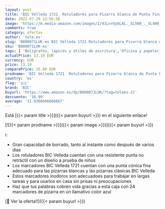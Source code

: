 ```yaml
---
layout: post
title: 'BIC Velleda 1721  Rotuladores para Pizarra blanca de Punta Fina  Óptimo para la Escuela y Equipos de Oficina - Azul  Paquete de 24  Punta de 2 8 mm '
date: 2022-07-29 13:56:56
image: 'https://m.media-amazon.com/images/I/41LnrGybLAL._SL500_._SL400_.jpg'
comments: true
category: ofertas
author: 'tole.es'
slug: 'B000071LUK-es BIC Velleda 1721 Rotuladores para Pizarra blanca de Punta...'
sku: 'B000071LUK-es'
tags: [ 'Bolígrafos, lápices y útiles de escritura','Oficina y papelería','Rotuladores para pizarra','Rotuladores y subrayadores','bic','rotuladores','🇪🇸', ]
actualPrice: 13.19 EUR
currency: EUR
price: 13.19
comparePrice: 15.89 EUR
prodname: 'BIC Velleda 1721  Rotuladores para Pizarra blanca de Punta Fina  Óptimo para la Escuela y Equipos de Oficina - Azul  Paquete de 24  Punta de 2 8 mm '
country: 'es'
flag: '🇪🇸'
brand: 'BIC'
buyurl: 'https://www.amazon.es/dp/B000071LUK/?tag=tolees-21'
descuento: '16.99'
average: '11.9366666666667'
---
```


Está [{{< param title >}}]({{< param buyurl >}}) en el siguiente enlace!

[![{{< param prodname >}}]({{< param image >}})]({{< param buyurl >}})

ℹ️:

- Gran capacidad de borrado, tanto al instante como después de varios días
- Los rotuladores BIC Velleda cuentan con una resistente punta no retráctil con un diseño a prueba de niños
- Los marcadores BIC Velleda 1721 cuentan con una punta cónica fina adecuado para las pizarras blancas y las pizarras clásicas BIC Velleda
- Estos marcadores inodoros son adecuadoes para trabajar en largas tareas y para usarlos en casa sin prisas ni preocupaciones
- Haz que tus palabras cobren vida gracias a esta caja con 24 marcadores de pizarra en un llamativo color azul

[🛒 Ver la oferta!!]({{< param buyurl >}})
